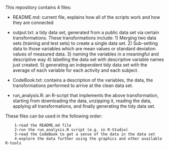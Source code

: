 This repository contains 4 files: 

- README.md: current file, explains how all of the scripts work and how they are connected

- output.txt: a tidy data set, generated from a public data set via certain transformations. These
transformations include:
       1) Merging two data sets (training and test sets) to create a single data set.
       2) Sub-setting data to those variables which are mean values or standard deviation values of 
	       measured data. 
       3) naming the variables in a meaningful and descriptive way
       4) labelling the data set with descriptive variable names just created. 
       5) generating an independent tidy data set with the average of each variable 
          for each activity and each subject.
		  
- CodeBook.txt: contains a description of the variables, the data, the transformations performed 
to arrive at the clean data set.

- run_analysis.R: an R-script that implements the above transformation, starting from downloading
the data, unzipping it, reading the data, applying all transformations, and finally generating the
tidy data set.

These files can be used in the following order:

		1-read the README.md file
		2-run the run_analysis.R script (e.g. in R-Studio)
		3-read the CodeBook to get a sense of the data in the data set
		4-explore the data further using the graphics and other available R-tools 
                    